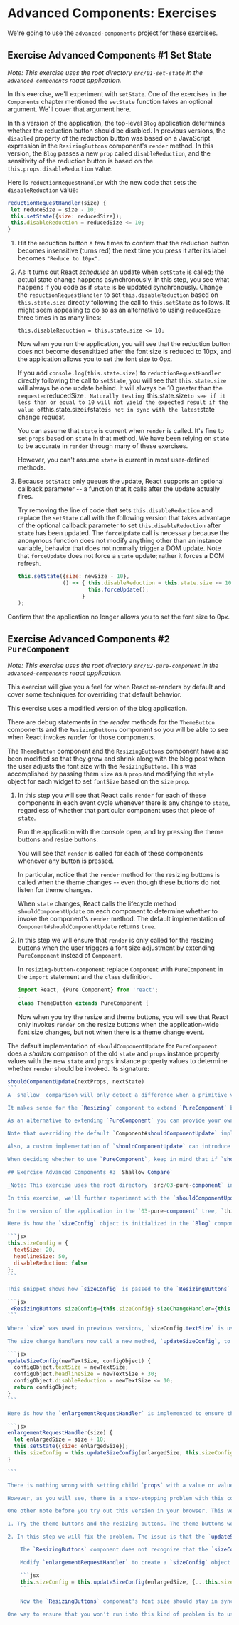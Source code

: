 # Advanced Components: Exercises

We're going to use the `advanced-components` project for these exercises.

## Exercise Advanced Components #1 Set State

_Note: This exercise uses the root directory `src/01-set-state` in the `advanced-components` react application._

In this exercise, we'll experiment with `setState`. One of the exercises in the `Components` chapter mentioned the `setState` function takes an optional argument. We'll cover that argument here.

In this version of the application, the top-level `Blog` application determines whether the reduction button should be disabled. In previous versions, the `disabled` property of the reduction button was based on a JavaScript expression in the `ResizingButtons` component's `render` method. In this version, the `Blog` passes a new `prop` called `disableReduction`, and the sensitivity of the reduction button is based on the `this.props.disableReduction` value.

Here is `reductionRequestHandler` with the new code that sets the `disableReduction` value:

```jsx
reductionRequestHandler(size) {
 let reduceSize = size - 10;
 this.setState({size: reducedSize});
 this.disableReduction = reducedSize <= 10;
}
```

1. Hit the reduction button a few times to confirm that the reduction button becomes insensitive (turns red) the next time you press it after its label becomes `"Reduce to 10px"`.

2. As it turns out React _schedules_ an update when `setState` is called; the actual state change happens asynchronously. In this step, you see what happens if you code as if `state` is be updated synchronously. Change the `reductionRequestHandler` to set `this.disableReduction` based on `this.state.size` directly following the call to `this.setState` as follows. It might seem appealing to do so as an alternative to using `reducedSize` three times in as many lines:

    ```
    this.disableReduction = this.state.size <= 10;
    ```

    Now when you run the application, you will see that the reduction button does not become desensitized after the font size is reduced to 10px, and the application allows you to set the font size to 0px.

    If you add `console.log(this.state.size)` to `reductionRequestHandler` directly following the call to `setState`, you will see that `this.state.size` will always be one update behind. It will always be 10 greater than the `requested`reducedSize`. Naturally testing `this.state.size` to see if it less than or equal to 10 will not yield the expected result if the value of `this.state.size` if `state` is not in sync with the latest `state` change request.

    You can assume that `state` is current when `render` is called. It's fine to set `props` based on `state` in that method. We have been relying on `state` to be accurate in `render` through many of these exercises.

    However, you can't assume `state` is current in most user-defined methods.

3. Because `setState` only queues the update, React supports an optional callback parameter -- a function that it calls after the update actually fires.

    Try removing the line of code that sets `this.disableReduction` and replace the `setState` call with the following version that takes advantage of the optional callback parameter to set `this.disableReduction` after `state` has been updated. The `forceUpdate` call is necessary because the anonymous function does not modify anything other than an instance variable, behavior that does not normally trigger a DOM update.
Note that `forceUpdate` does not force a `state` update; rather it forces a DOM refresh.

    ```jsx
    this.setState({size: newSize - 10},
                  () => { this.disableReduction = this.state.size <= 10;
                          this.forceUpdate();
                        }
    );
    ```

Confirm that the application no longer allows you to set the font size to 0px.


## Exercise Advanced Components #2 `PureComponent`

_Note: This exercise uses the root directory `src/02-pure-component` in the `advanced-components` react application._

This exercise will give you a feel for when React re-renders by default and cover some techniques for overriding that default behavior.

This exercise uses a modified version of the blog application.

There are debug statements in the _render_ methods for the `ThemeButton` components and the `ResizingButtons` component so you will be able to see when React invokes _render_ for those components.

The `ThemeButton` component and the `ResizingButtons` component have also been modified so that they grow and shrink along with the blog post when the user adjusts the font size with the `ResizingButtons`. This was accomplished by passing them `size` as a `prop` and modifying the `style` object for each widget to set `fontSize` based on the `size` `prop`.

1. In this step you will see that React calls `render` for each of these components in each event cycle whenever there is any change to `state`, regardless of whether that particular component uses that piece of `state`.

    Run the application with the console open, and try pressing the theme buttons and resize buttons.

    You will see that `render` is called for each of these components whenever any button is pressed.

    In particular, notice that the `render` method for the resizing buttons is called when the theme changes -- even though these buttons do not listen for theme changes.

    When `state` changes, React calls the lifecycle method `shouldComponentUpdate` on each component to determine whether to invoke the component's `render` method. The default implementation of `Component#shouldComponentUpdate` returns `true`.

2. In this step we will ensure that `render` is only called for the resizing buttons when the user triggers a font size adjustment by extending `PureComponent` instead of `Component`.

    In `resizing-button-component` replace `Component` with `PureComponent` in the `import` statement and the `class` definition.

    ```jsx
    import React, {Pure Component} from 'react';
    ...
    class ThemeButton extends PureComponent {
    ```

    Now when you try the resize and theme buttons, you will see that React only invokes `render` on the resize buttons when the application-wide font size changes, but not when there is a theme change event.

The default implementation of `shouldComponentUpdate` for `PureComponent` does a _shallow_ comparison of the old `state` and `props` instance property values with the new `state` and `props` instance property values to determine whether `render` should be invoked. Its signature:

````jsx
shouldComponentUpdate(nextProps, nextState)
```
A _shallow_ comparison will only detect a difference when a primitive value changes or when a complex data structure was replaced wholesale.We will experiment with modifying a data structure in place in the next exercise.

It makes sense for the `Resizing` component to extend `PureComponent` because its props are all primitives, and because given the same `props` and `state`, it always renders the exact same way. It is not connected to any external data source or depend on external factors, and it does not use any kind of random data generator.

As an alternative to extending `PureComponent` you can provide your own custom implementation of `shouldComponentUpdate` for a particular component that only evaluates particular `props` or combinations of `props` or that applies a different kind of test.

Note that overriding the default `Component#shouldComponentUpdate` implementation, either by extending `PureComponent` or using your own implementation, is not always a good idea from a performance optimization standpoint. Remember that a call to `render` does not necessarily mean that an actual DOM update will inevitably follow. React is optimized to only update DOM nodes that have changed since the last time it checked, based on its analysis of the _React element_ returned from `render`. Comparing _React element_ properties, referred to as _virtual DOM_, is more efficient than analyzing the actual DOM. The call to `render`, which returns a lightweight object, can be considerably more efficient than a `shouldComponentUpdate` implementation.

Also, a custom implementation of `shouldComponentUpdate` can introduce subtle bugs and add maintenance overhead.

When deciding whether to use `PureComponent`, keep in mind that if `shouldComponentUpdate` returns `false` for a particular component, React will assume that none of its children should be updated and will not inspect them. Only extend `PureComponent` if any children always behave the same way given the same `props` and `state`.

## Exercise Advanced Components #3 `Shallow Compare`

_Note: This exercise uses the root directory `src/03-pure-component` in the `advanced-components` react application._

In this exercise, we'll further experiment with the `shouldComponentUpdate` implementation in `PureComponent`.

In the version of the application in the `03-pure-component` tree, `this.state.size` is not passed from the `Blog` component to its children. Instead a derived `sizeConfig` object passed down as the `sizeConfig` `prop`.

Here is how the `sizeConfig` object is initialized in the `Blog` component constructor:

```jsx
this.sizeConfig = {
  textSize: 20,
  headlineSize: 50,
  disableReduction: false
};
```

This snippet shows how `sizeConfig` is passed to the `ResizingButtons` component. A similar change was made for all of the `Blog` component children. The `disableReduction` value is now also packaged as part of this `sizeConfig` object, and the `ResizingButton`s component sets the sensitivity of the reduction button based on `this.props.sizeConfig.disableReduction`.

```jsx
 <ResizingButtons sizeConfig={this.sizeConfig} sizeChangeHandler={this.sizeChangeHandler}/>
```

Where `size` was used in previous versions, `sizeConfig.textSize` is used here. In previous versions, the `BlogPost` component set its headline font size in its `render` method by adding 30 to the value of the `size` `prop` that it received. In this version the `BlogPost` uses `this.props.sizeConfig.headlineSize`.

The size change handlers now call a new method, `updateSizeConfig`, to calculate the new headline size, determine if the reduction button should be disabled -- and update the `sizeConfig` object with the new `textSize`, `headlineSize` and `disableReduction` values.

```jsx
updateSizeConfig(newTextSize, configObject) {
  configObject.textSize = newTextSize;
  configObject.headlineSize = newTextSize + 30;
  configObject.disableReduction = newTextSize <= 10;
  return configObject;
}
```

Here is how the `enlargementRequestHandler` is implemented to ensure that the local `sizeConfig` object stays in sync with the application `state`. The `reductionRequestHandler` is similarly modified.

```jsx
enlargementRequestHandler(size) {
  let enlargedSize = size + 10;
  this.setState({size: enlargedSize});
  this.sizeConfig = this.updateSizeConfig(enlargedSize, this.sizeConfig);
}

```

There is nothing wrong with setting child `props` with a value or values derived or calculated based on state. We will talk more about derived values when we get into `redux`. In the version of this application we will use for one of the `redux` exercise, the theme colors will be derived in the `Blog` component instead of the `ThemeBar` component.

However, as you will see, there is a show-stopping problem with this code.

One other note before you try out this version in your browser. This version picks up where the last version we worked with left off. The `ResizingButtons` component extends `PureComponent`.

1. Try the theme buttons and the resizing buttons. The theme buttons work fine. But resizing buttons font size does not stay in sync with the `BlogPost` font size or the theme buttons font size. Additionally, the resizing button labels do not change to reflect the current font size.

2. In this step we will fix the problem. The issue is that the `updateSizeConfig` method modifies the `configObject` passed to it in place, and the code in the `enlargementRequestHandler` is passing it the `sizeConfig` object.

    The `ResizingButtons` component does not recognize that the `sizeConfig` object has been modified because it extends `PureComponent`, which does a _shallow_ comparison.

    Modify `enlargementRequestHandler` to create a `sizeConfig` object to pass to the `updateSizeConfig` method. You can use the spread operator as follows:

    ```jsx
    this.sizeConfig = this.updateSizeConfig(enlargedSize, {...this.sizeConfig});
    ```

    Now the `ResizingButtons` component's font size should stay in sync with the rest of the application.

One way to ensure that you won't run into this kind of problem is to use a library that enforces immutability by providing data structures that cannot be modified in place, such as `immutable.js`.









